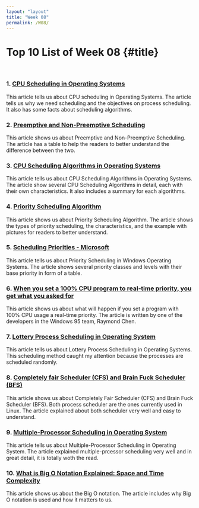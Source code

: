 ```yaml
---
layout: "layout"
title: "Week 08"
permalink: /W08/
---
```


# Top 10 List of Week 08 {#title}
<br>

### 1. [CPU Scheduling in Operating Systems](https://www.geeksforgeeks.org/cpu-scheduling-in-operating-systems/)
This article tells us about CPU scheduling in Operating Systems. The article tells us why we need scheduling and the objectives on process scheduling. It also has some facts about scheduling algorithms.

### 2. [Preemptive and Non-Preemptive Scheduling](https://www.geeksforgeeks.org/preemptive-and-non-preemptive-scheduling/)
This article shows us about Preemptive and Non-Preemptive Scheduling. The article has a table to help the readers to better understand the difference between the two.

### 3. [CPU Scheduling Algorithms in Operating Systems](https://www.guru99.com/cpu-scheduling-algorithms.html)
This article tells us about CPU Scheduling Algorithms in Operating Systems. The article show several CPU Scheduling Algorithms in detail, each with their own characteristics. It also includes a summary for each algorithms.

### 4. [Priority Scheduling Algorithm](https://www.guru99.com/priority-scheduling-program.html)
This article shows us about Priority Scheduling Algorithm. The article  shows the types of priority scheduling, the characteristics, and the example with pictures for readers to better understand. 

### 5. [Scheduling Priorities - Microsoft](https://docs.microsoft.com/en-us/windows/win32/procthread/scheduling-priorities)
This article tells us about Priority Scheduling in Windows Operating Systems. The article shows several priority classes and levels with their base priority in form of a table.

### 6. [When you set a 100% CPU program to real-time priority, you get what you asked for](https://devblogs.microsoft.com/oldnewthing/20100610-00/?p=13753)
This article shows us about what will happen if you set a program with 100% CPU usage a real-time priority. The article is written by one of the developers in the Windows 95 team, Raymond Chen.

### 7. [Lottery Process Scheduling in Operating System](https://www.geeksforgeeks.org/lottery-process-scheduling-in-operating-system/)
This article tells us about Lottery Process Scheduling in Operating Systems. This scheduling method caught my attention because the processes are scheduled randomly. 

### 8. [Completely fair Scheduler (CFS) and Brain Fuck Scheduler (BFS)](https://www.geeksforgeeks.org/completely-fair-scheduler-cfs-and-brain-fuck-scheduler-bfs/)
This article shows us about Completely Fair Scheduler (CFS) and Brain Fuck Scheduler (BFS). Both process scheduler are the ones currently used in Linux. The article explained about both scheduler very well and easy to understand.

### 9. [Multiple-Processor Scheduling in Operating System](https://www.geeksforgeeks.org/multiple-processor-scheduling-in-operating-system/)
This article tells us about Multiple-Processor Scheduling in Operating System. The article explained multiple-prcessor scheduling very well and in great detail, it is totally woth the read.

### 10. [What is Big O Notation Explained: Space and Time Complexity](https://www.freecodecamp.org/news/big-o-notation-why-it-matters-and-why-it-doesnt-1674cfa8a23c/)
This article shows us about the Big O notation. The article includes why Big O notation is used and how it matters to us.
